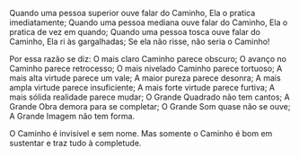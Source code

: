 Quando uma pessoa superior ouve falar do Caminho,
Ela o pratica imediatamente;
Quando uma pessoa mediana ouve falar do Caminho,
Ela o pratica de vez em quando;
Quando uma pessoa tosca ouve falar do Caminho,
Ela ri às gargalhadas;
Se ela não risse, não seria o Caminho!

Por essa razão se diz:
O mais claro Caminho parece obscuro;
O avanço no Caminho parece retrocesso;
O mais nivelado Caminho parece tortuoso;
A mais alta virtude parece um vale;
A maior pureza parece desonra;
A mais ampla virtude parece insuficiente;
A mais forte virtude parece furtiva;
A mais sólida realidade parece mudar;
O Grande Quadrado não tem cantos;
A Grande Obra demora para se completar;
O Grande Som quase não se ouve;
A Grande Imagem não tem forma.

O Caminho é invisível e sem nome.
Mas somente o Caminho é bom em sustentar e traz tudo à completude.